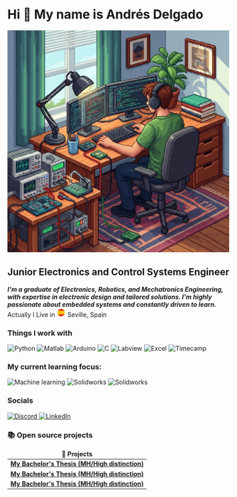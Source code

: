 Hi 👋 My name is Andrés Delgado
===============================
<img src="resources/Port.png" alt="Port" width="500"> 

Junior Electronics and Control Systems Engineer
----------------------------------------

<b><i>I'm a graduate of Electronics, Robotics, and Mechatronics Engineering, with expertise in electronic design and tailored solutions. I'm highly passionate about embedded systems and constantly driven to learn.</i></b>  Actually I Live in <img src="resources/Spainflag.png" alt="Bandera de España" width="20"> Seville, Spain</p>

<h3>Things I work with</h3>

![Python](https://img.shields.io/badge/Code-python-informational?style=flat&logo=python&color=3776AB)
![Matlab](https://img.shields.io/badge/Code-Matlab-informational?style=flat&logo=matlab&color=ef5b0e)
![Arduino](https://img.shields.io/badge/Code-Arduino-informational?style=flat&logo=Arduino&color=00878F)
![C](https://img.shields.io/badge/Code-C-informational?style=flat&logo=C&color=667e6c)
![Labview](https://img.shields.io/badge/Code-Labview-informational?style=flat&logo=Labview&color=f3f900)
![Excel](https://img.shields.io/badge/Data_Analysis-Excel-informational?style=flat&logo=Excel&color=126f2a)
![Timecamp](https://img.shields.io/badge/Timetracker-Timecamp-informational?style=flat&logo=Timecamp&color=00c332)

<h3>My current learning focus:</h3>

![Machine learning](https://img.shields.io/badge/Machine_Learning-python-informational?style=flat&logo=python&color=3776AB)
![Solidworks](https://img.shields.io/badge/CAD_Design-Solidworks-informational?style=flat&logo=solid_Works&color=e81010)
![Solidworks](https://img.shields.io/badge/CAD_Design-Autocad-informational?style=flat&logo=Autocad&color=E51050)

### Socials

<p align="left"> <a href="https://discord.com/users/hideonseville" target="_blank" rel="noreferrer"> <picture> <source media="(prefers-color-scheme: dark)" srcset="https://raw.githubusercontent.com/danielcranney/readme-generator/main/public/icons/socials/discord-dark.svg" /> <source media="(prefers-color-scheme: light)" srcset="https://raw.githubusercontent.com/danielcranney/readme-generator/main/public/icons/socials/discord.svg" /> <img src="https://raw.githubusercontent.com/danielcranney/readme-generator/main/public/icons/socials/discord.svg" width="32" height="32" alt="Discord" title="Discord" /> </picture> </a> <a href="https://www.linkedin.com/in/andresdelgadodominguez" target="_blank" rel="noreferrer"> <picture> <source media="(prefers-color-scheme: dark)" srcset="https://raw.githubusercontent.com/danielcranney/readme-generator/main/public/icons/socials/linkedin-dark.svg" /> <source media="(prefers-color-scheme: light)" srcset="https://raw.githubusercontent.com/danielcranney/readme-generator/main/public/icons/socials/linkedin.svg" /> <img src="https://raw.githubusercontent.com/danielcranney/readme-generator/main/public/icons/socials/linkedin.svg" width="32" height="32" alt="LinkedIn" title="LinkedIn" /> </picture> </a></p>

<h3>📚 Open source projects</h3>
<table>
  <thead align="center">
    <tr border: none;>
      <td><b>🎁 Projects</b></td>
       </tr>
  </thead>
  <tbody>
    <tr>
     <tr>
      <td><a href="https://github.com/Abathar/Bachelor-s-Thesis.git"><b>My Bachelor's Thesis (MH/High distinction)</b></a></td>
    </tr>
	  <tr>
      <td><a href="https://github.com/Abathar/Bachelor-s-Thesis.git"><b>My Bachelor's Thesis (MH/High distinction)</b></a></td>
      </td>
    </tr>
    <tr>
      <td><a href="https://github.com/Abathar/Bachelor-s-Thesis.git"><b>My Bachelor's Thesis (MH/High distinction)</b></a></td>
    </tr>
  </tbody>

